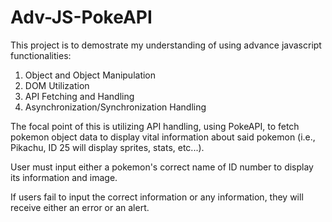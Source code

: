 # Adv-JS-PokeAPI

This project is to demostrate my understanding of using advance javascript functionalities:
1. Object and Object Manipulation
2. DOM Utilization
3. API Fetching and Handling
4. Asynchronization/Synchronization Handling

The focal point of this is utilizing API handling, using PokeAPI, to fetch pokemon object data to display
vital information about said pokemon (i.e., Pikachu, ID 25 will display sprites, stats, etc...).

User must input either a pokemon's correct name of ID number to display its information and image.

If users fail to input the correct information or any information, they will receive either an error or an alert.
